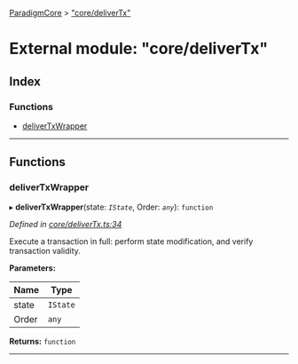 [ParadigmCore](../README.md) > ["core/deliverTx"](../modules/_core_delivertx_.md)

# External module: "core/deliverTx"

## Index

### Functions

* [deliverTxWrapper](_core_delivertx_.md#delivertxwrapper)

---

## Functions

<a id="delivertxwrapper"></a>

###  deliverTxWrapper

▸ **deliverTxWrapper**(state: *`IState`*, Order: *`any`*): `function`

*Defined in [core/deliverTx.ts:34](https://github.com/paradigmfoundation/paradigmcore/blob/7bb994c/src/core/deliverTx.ts#L34)*

Execute a transaction in full: perform state modification, and verify transaction validity.

**Parameters:**

| Name | Type |
| ------ | ------ |
| state | `IState` |
| Order | `any` |

**Returns:** `function`

___


